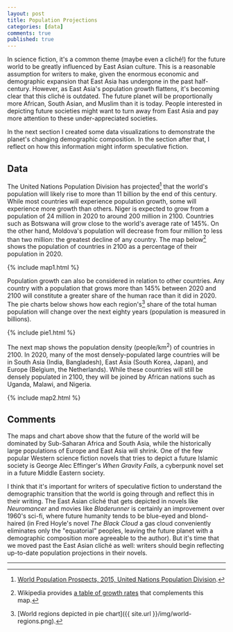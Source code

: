 ```yaml
---
layout: post
title: Population Projections
categories: [data]
comments: true
published: true
---
```


In science fiction, it's a common theme (maybe even a cliché!) for the future world to be greatly influenced by East Asian culture. This is a reasonable assumption for writers to make, given the enormous economic and demographic expansion that East Asia has undergone in the past half-century. However, as East Asia's population growth flattens, it's becoming clear that this cliché is outdated. The future planet will be proportionally more African, South Asian, and Muslim than it is today. People interested in depicting future societies might want to turn away from East Asia and pay more attention to these under-appreciated societies.

In the next section I created some data visualizations to demonstrate the planet's changing demographic composition. In the section after that, I reflect on how this information might inform speculative fiction.

<!-- more -->

## Data

The United Nations Population Division has projected[^1] that the world's population will likely rise to more than 11 billion by the end of this century. While most countries will experience population growth, some will experience more growth than others. Niger is expected to grow from a population of 24 million in 2020 to around 200 million in 2100. Countries such as Botswana will grow close to the world's average rate of 145%. On the other hand, Moldova's population will decrease from four million to less than two million: the greatest decline of any country. The map below[^2] shows the population of countries in 2100 as a percentage of their population in 2020.

{% include map1.html %}

Population growth can also be considered in relation to other countries. Any country with a population that grows more than 145% between 2020 and 2100 will constitute a greater share of the human race than it did in 2020. The pie charts below shows how each region's[^3] share of the total human population will change over the next eighty years (population is measured in billions).

{% include pie1.html %}

The next map shows the population density (people/km<sup>2</sup>) of countries in 2100. In 2020, many of the most densely-populated large countries will be in South Asia (India, Bangladesh), East Asia (South Korea, Japan), and Europe (Belgium, the Netherlands). While these countries will still be densely populated in 2100, they will be joined by African nations such as Uganda, Malawi, and Nigeria.

{% include map2.html %}


## Comments

The maps and chart above show that the future of the world will be dominated by Sub-Saharan Africa and South Asia, while the historically large populations of Europe and East Asia will shrink. One of the few popular Western science fiction novels that tries to depict a future Islamic society is George Alec Effinger's *When Gravity Fails*, a cyberpunk novel set in a future Middle Eastern society. 

I think that it's important for writers of speculative fiction to understand the demographic transition that the world is going through and reflect this in their writing. The East Asian cliché that gets depicted in novels like *Neuromancer* and movies like *Bladerunner* is certainly an improvement over 1960's sci-fi, where future humanity tends to be blue-eyed and blond-haired (in Fred Hoyle's novel *The Black Cloud* a gas cloud conveniently eliminates only the "equatorial" peoples, leaving the future planet with a demographic composition more agreeable to the author). But it's time that we moved past the East Asian cliché as well: writers should begin reflecting up-to-date population projections in their novels.

<hr/>

[^1]: [World Population Prospects, 2015, United Nations Population Division](https://esa.un.org/unpd/wpp/Download/Standard/Population/).
[^2]: Wikipedia provides [a table of growth rates](https://en.wikipedia.org/wiki/List_of_countries_by_future_population_(United_Nations,_medium_fertility_variant)) that complements this map.
[^3]: [World regions depicted in pie chart]({{ site.url }}/img/world-regions.png).
